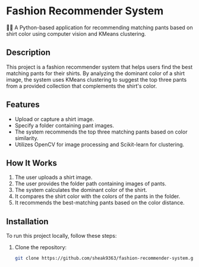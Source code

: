 # Fashion Recommender System

👕👖 A Python-based application for recommending matching pants based on shirt color using computer vision and KMeans clustering.

## Description

This project is a fashion recommender system that helps users find the best matching pants for their shirts. By analyzing the dominant color of a shirt image, the system uses KMeans clustering to suggest the top three pants from a provided collection that complements the shirt's color. 

## Features

- Upload or capture a shirt image.
- Specify a folder containing pant images.
- The system recommends the top three matching pants based on color similarity.
- Utilizes OpenCV for image processing and Scikit-learn for clustering.

## How It Works

1. The user uploads a shirt image.
2. The user provides the folder path containing images of pants.
3. The system calculates the dominant color of the shirt.
4. It compares the shirt color with the colors of the pants in the folder.
5. It recommends the best-matching pants based on the color distance.

## Installation

To run this project locally, follow these steps:

1. Clone the repository:
   ```bash
   git clone https://github.com/sheak9363/fashion-recommender-system.git
